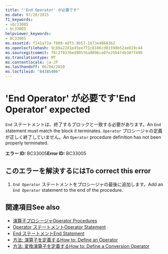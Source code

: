 ```yaml
---
title: "'End Operator' が必要です"
ms.date: 07/20/2015
f1_keywords:
- vbc33005
- bc33005
helpviewer_keywords:
- BC33005
ms.assetid: f141a72a-f009-4df3-9b57-1b73e40683b2
ms.openlocfilehash: 9c80a22d1e45ee771c8186cd01598b52ae819c44
ms.sourcegitcommit: f8c270376ed905f6a8896ce0fe25b4f4b38ff498
ms.translationtype: MT
ms.contentlocale: ja-JP
ms.lasthandoff: 06/04/2020
ms.locfileid: "84385406"
---
```

# <a name="end-operator-expected"></a><span data-ttu-id="129a5-102">'End Operator' が必要です</span><span class="sxs-lookup"><span data-stu-id="129a5-102">'End Operator' expected</span></span>
<span data-ttu-id="129a5-103">`End` ステートメントは、終了するブロックと一致する必要があります。</span><span class="sxs-lookup"><span data-stu-id="129a5-103">An `End` statement must match the block it terminates.</span></span> <span data-ttu-id="129a5-104">`Operator` プロシージャの定義が正しく終了していません。</span><span class="sxs-lookup"><span data-stu-id="129a5-104">An `Operator` procedure definition has not been properly terminated.</span></span>  
  
 <span data-ttu-id="129a5-105">**エラー ID:** BC33005</span><span class="sxs-lookup"><span data-stu-id="129a5-105">**Error ID:** BC33005</span></span>  
  
## <a name="to-correct-this-error"></a><span data-ttu-id="129a5-106">このエラーを解決するには</span><span class="sxs-lookup"><span data-stu-id="129a5-106">To correct this error</span></span>  
  
1. <span data-ttu-id="129a5-107">`End Operator` ステートメントをプロシージャの最後に追加します。</span><span class="sxs-lookup"><span data-stu-id="129a5-107">Add an `End Operator` statement to the end of the procedure.</span></span>  
  
## <a name="see-also"></a><span data-ttu-id="129a5-108">関連項目</span><span class="sxs-lookup"><span data-stu-id="129a5-108">See also</span></span>

- [<span data-ttu-id="129a5-109">演算子プロシージャ</span><span class="sxs-lookup"><span data-stu-id="129a5-109">Operator Procedures</span></span>](../programming-guide/language-features/procedures/operator-procedures.md)
- [<span data-ttu-id="129a5-110">Operator ステートメント</span><span class="sxs-lookup"><span data-stu-id="129a5-110">Operator Statement</span></span>](../language-reference/statements/operator-statement.md)
- [<span data-ttu-id="129a5-111">End ステートメント</span><span class="sxs-lookup"><span data-stu-id="129a5-111">End Statement</span></span>](../language-reference/statements/end-statement.md)
- [<span data-ttu-id="129a5-112">方法: 演算子を定義する</span><span class="sxs-lookup"><span data-stu-id="129a5-112">How to: Define an Operator</span></span>](../programming-guide/language-features/procedures/how-to-define-an-operator.md)
- [<span data-ttu-id="129a5-113">方法: 変換演算子を定義する</span><span class="sxs-lookup"><span data-stu-id="129a5-113">How to: Define a Conversion Operator</span></span>](../programming-guide/language-features/procedures/how-to-define-a-conversion-operator.md)

